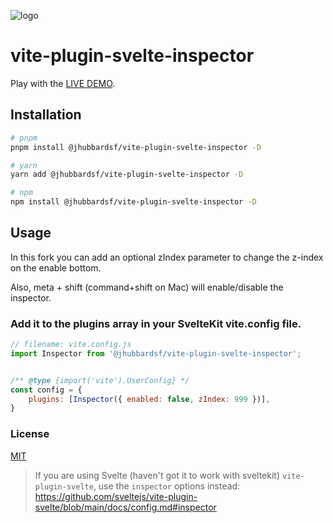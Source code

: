 

![logo](https://github.com/tanhauhau/vite-plugin-svelte-inspector/blob/master/src/logo.png?raw=true)

# vite-plugin-svelte-inspector 

Play with the [LIVE DEMO](https://stackblitz.com/edit/sveltejs-kit-template-default-gnpnjl).

## Installation

```sh
# pnpm
pnpm install @jhubbardsf/vite-plugin-svelte-inspector -D

# yarn
yarn add @jhubbardsf/vite-plugin-svelte-inspector -D

# npm
npm install @jhubbardsf/vite-plugin-svelte-inspector -D
```

## Usage
In this fork you can add an optional zIndex parameter to change the z-index on the enable bottom.

Also, meta + shift (command+shift on Mac) will enable/disable the inspector.


### Add it to the plugins array in your SvelteKit vite.config file.

```js
// filename: vite.config.js
import Inspector from '@jhubbardsf/vite-plugin-svelte-inspector';


/** @type {import('vite').UserConfig} */
const config = {
	plugins: [Inspector({ enabled: false, zIndex: 999 })],
}
```

### License

[MIT](/LICENSE)

> If you are using Svelte (haven't got it to work with sveltekit) `vite-plugin-svelte`, use the `inspector` options instead:
> https://github.com/sveltejs/vite-plugin-svelte/blob/main/docs/config.md#inspector